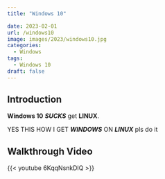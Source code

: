 ```yaml
---
title: "Windows 10"

date: 2023-02-01
url: /windows10
image: images/2023/windows10.jpg
categories:
  - Windows
tags:
  - Windows 10
draft: false
---
```


<!--more-->
## Introduction


**Windows 10** ***SUCKS*** get **LINUX**.


YES THIS HOW I GET ***WINDOWS*** ON ***LINUX*** pls do it


## Walkthrough Video

{{< youtube 6KqqNsnkDlQ >}}
